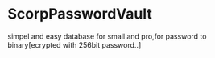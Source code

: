 # ScorpPasswordVault

simpel and easy database for small and pro,for password to binary[ecrypted with 256bit  password..]

